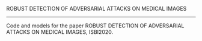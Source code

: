 ROBUST DETECTION OF ADVERSARIAL ATTACKS ON MEDICAL IMAGES
______________________________________________________________________________________________
Code and models for the paper ROBUST DETECTION OF ADVERSARIAL ATTACKS ON MEDICAL IMAGES, ISBI2020.


